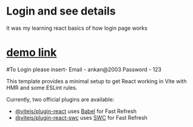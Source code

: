 # Login and see details
It was my learning react basics of how login page works

# [demo link](https://card-with-login-6mfxb9ydx-ankan-beras-projects.vercel.app/)
#To Login please insert-
    Email - ankan@2003
    Password - 123

This template provides a minimal setup to get React working in Vite with HMR and some ESLint rules.

Currently, two official plugins are available:

- [@vitejs/plugin-react](https://github.com/vitejs/vite-plugin-react/blob/main/packages/plugin-react/README.md) uses [Babel](https://babeljs.io/) for Fast Refresh
- [@vitejs/plugin-react-swc](https://github.com/vitejs/vite-plugin-react-swc) uses [SWC](https://swc.rs/) for Fast Refresh

